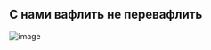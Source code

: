 ## С нами вафлить не перевафлить

![image](https://user-images.githubusercontent.com/65908023/160008867-bd15b16f-b499-4de5-8fce-a0adcfe94264.png)
